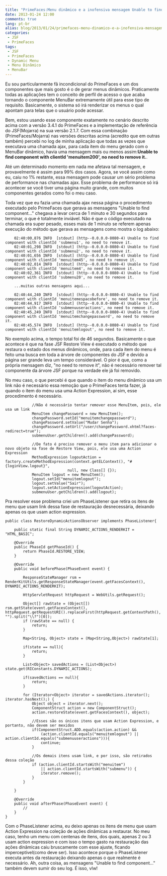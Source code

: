 ```yaml
---
title: "PrimeFaces:Menu dinâmico e a inofensiva mensagem Unable to find component..."
date: 2013-01-24 12:00
comments: true
lang: pt-br
alias: blog/2013/01/24/primefaces-menu-dinamico-e-a-inofensiva-mensagem-unable-to-find-component-dot-dot-dot/index.html
categories:
 - JSF
 - PrimeFaces
tags:
 - JSF
 - PrimeFaces
 - Dynamic Menu
 - Menu Dinâmico
 - MenuBar
---
```


Eu sou particularmente fã incondicional do PrimeFaces e um dos componentes que mais gosto é o de gerar menus dinâmicos. Praticamente todas as aplicações tem o conceito de perfil de acesso o que acaba tornando o componente MenuBar extremamente útil para esse tipo de requisito. Basicamente, o sistema só irá renderizar os menus o qual apontam para telas que o usuário pode acessar.

<!-- more -->

Bem, estou usando esse componente exatamente no cenário descrito acima com a versão 3.4.1 do PrimeFaces e a implementação de referência do JSF(Mojarra) na sua versão 2.1.7. Com essa combinação (PrimeFaces/Mojarra) nas versões descritas acima (acredito que em outras também) percebi no log de minha aplicação que todas as vezes que executava uma chamada ajax, para cada item do menu gerado com o MenuBar dinâmico, havia uma mensagem mais ou menos assim:<strong>Unable to find component with clientId 'menuitem200', no need to remove it.</strong>.

Até um determinado momento em nada me afetava tal mensagem, e provavelmente é assim para 99% dos casos. Agora, se você assim como eu, caiu no 1% restante, essa mensagem pode causar um sério problema de performance nas chamadas ajax. Esse problema de performance só irá acontecer se você tiver uma página muito grande, com muitos componentes gerados como foi o meu caso.

Toda vez que eu fazia uma chamada ajax nessa página o procedimento executado pelo PrimeFaces que gerava as mensagens "Unable to find component..." chegava a levar cerca de 1 minuto e 30 segundos para terminar, o que é totalmente inviável. Não é que o código executado na chamada era super pesado, esses mais de 1 minuto se referem apenas execução do método que gerava as mensagens como mostra o log abaixo:

        02:40:00,876 INFO  [stdout] (http--0.0.0.0-8080-4) Unable to find component with clientId 'submenu1', no need to remove it.
        02:40:01,298 INFO  [stdout] (http--0.0.0.0-8080-4) Unable to find component with clientId 'submenu2', no need to remove it.
        02:40:01,656 INFO  [stdout] (http--0.0.0.0-8080-4) Unable to find component with clientId 'menuitem45', no need to remove it.
        02:40:02,014 INFO  [stdout] (http--0.0.0.0-8080-4) Unable to find component with clientId 'menuitem4', no need to remove it.
        02:40:02,361 INFO  [stdout] (http--0.0.0.0-8080-4) Unable to find component with clientId 'submenu20', no need to remove it.

        ...muitas outras mensagens aqui...

        02:40:44,240 INFO  [stdout] (http--0.0.0.0-8080-4) Unable to find component with clientId 'menuitemespacobefore', no need to remove it.
        02:40:44,917 INFO  [stdout] (http--0.0.0.0-8080-4) Unable to find component with clientId 'submenuuseractions', no need to remove it.
        02:40:45,249 INFO  [stdout] (http--0.0.0.0-8080-4) Unable to find component with clientId 'menuitemchangepassword', no need to remove it.
        02:40:45,574 INFO  [stdout] (http--0.0.0.0-8080-4) Unable to find component with clientId 'menuitemlogout', no need to remove it.

No exemplo acima, o tempo total foi de 46 segundos. Basicamente o que acontece é que na fase JSF Restore View é executado o método que restaura o estado dos menus dinâmicos, onde, para cada item do menu é feito uma busca em toda a árvore de componentes do JSF e devido a página ser grande leva um tempo considerável. O pior é que, como a própria mensagem diz, "no need to remove it", não é necessário remover tal componente da árvore JSF porque na verdade ele já foi removido.

No meu caso, o que percebi é que quando o item do menu dinâmico usa um link não é necessário essa remoção que o PrimeFaces tenta fazer, já quando o item do menu usa uma Action Expression, aí sim, esse procedimento é necessário.

                //Não é necessário tentar remover esse MenuItem, pois, ele usa um link
                MenuItem changePassword = new MenuItem();
                changePassword.setId("menuitemchangepassword");
                changePassword.setValue("Mudar Senha");
                changePassword.setUrl("/user/changePassword.xhtml?faces-redirect=true");
                submenuUser.getChildren().add(changePassword);

                //De fato é preciso remover o menu item para adicionar o novo objeto na fase de Restore View, pois, ele usa uma Action Expression
                MethodExpression logoutAction = factory.createMethodExpression(context.getELContext(), "#{loginView.logout}",
                                null, new Class[] {});
                MenuItem logout = new MenuItem();
                logout.setId("menuitemlogout");
                logout.setValue("Sair");
                logout.setActionExpression(logoutAction);
                submenuUser.getChildren().add(logout);

Pra resolver esse problema criei um PhaseListener que retira os itens de menu que usam link dessa fase de restauração desnecessária, deixando apenas os que usam action expression.

	public class RestoreDynamicActionsObserver implements PhaseListener{

		public static final String DYNAMIC_ACTIONS_RENDERKIT = "HTML_BASIC";

		@Override
		public PhaseId getPhaseId() {
			return PhaseId.RESTORE_VIEW;
		}

		@Override
		public void beforePhase(PhaseEvent event) {

			ResponseStateManager rsm = RenderKitUtils.getResponseStateManager(event.getFacesContext(), DYNAMIC_ACTIONS_RENDERKIT);

			HttpServletRequest httpRequest = WebUtils.getRequest();
		
			Object[] rawState = (Object[]) rsm.getState(event.getFacesContext(), httpRequest.getRequestURI().replaceFirst(httpRequest.getContextPath(), "").split("\\?")[0]);
			if (rawState == null) {
				return;
			}
	    
			Map<String, Object> state = (Map<String,Object>) rawState[1];
		
			if(state == null){
				return;
			}
		
			List<Object> savedActions = (List<Object>) state.get(RIConstants.DYNAMIC_ACTIONS);

			if(savedActions == null){
				return;
			}
		
			for (Iterator<Object> iterator = savedActions.iterator(); iterator.hasNext();) {
				Object object = iterator.next();
			    ComponentStruct action = new ComponentStruct();
			    action.restoreState(event.getFacesContext(), object); 
		    
			    //Esses são os únicos itens que usam Action Expression, e portanto, não devem ser mexidos
			    if(ComponentStruct.ADD.equals(action.action) && 
		    		(action.clientId.equals("menuitemlogout") || action.clientId.equals("submenuuseractions"))){
			    	continue;
			    }

			    //Os demais itens usam link, e por isso, são retirados dessa coleção
			    if (action.clientId.startsWith("menuitem") 
		    		|| action.clientId.startsWith("submenu")) {            	
			    	iterator.remove();
			    }			
			}

		}
	
		@Override
		public void afterPhase(PhaseEvent event) {
			//
		}
	}


Com o PhaseListener acima, eu deixo apenas os itens de menu que usam Action Expression na coleção de ações dinâmicas a restaurar. No meu caso, tenho um menu com centenas de itens, dos quais, apenas 2 ou 3 usam action expression e com isso o tempo gasto na restauração das ações dinâmicas caiu bruscamente com  esse ajuste, ficando imperceptível(como deve ser). Isso acontece porque o PhaseListener executa antes da restauração deixando apenas o que realmente é necessário. Ah, outra coisa, as mensagens "Unable to find component..." também devem sumir do seu log. É isso, vlw!
